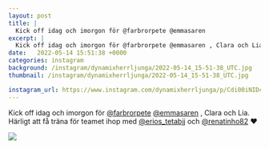 ```yaml
---
layout: post
title: |
  Kick off idag och imorgon för @farbrorpete @emmasaren 
excerpt: |
  Kick off idag och imorgon för @farbrorpete @emmasaren , Clara och Lia. Härligt att få träna för teamet ihop med @erios_tetabjj och @renatinho82 ❤️
date:   2022-05-14 15:51:38 +0000
categories: instagram
background: /instagram/dynamixherrljunga/2022-05-14_15-51-38_UTC.jpg
thumbnail: /instagram/dynamixherrljunga/2022-05-14_15-51-38_UTC.jpg

instagram_url: https://www.instagram.com/dynamixherrljunga/p/Cdi00iNIDcN
---
```

Kick off idag och imorgon för [@farbrorpete](https://www.instagram.com/farbrorpete/) [@emmasaren](https://www.instagram.com/emmasaren/) , Clara och Lia. Härligt att få träna för teamet ihop med [@erios_tetabjj](https://www.instagram.com/erios_tetabjj/) och [@renatinho82](https://www.instagram.com/renatinho82/) ❤️



<img src='/www-dynamix-herrljunga/instagram/dynamixherrljunga/2022-05-14_15-51-38_UTC.jpg' class='img-fluid' />
